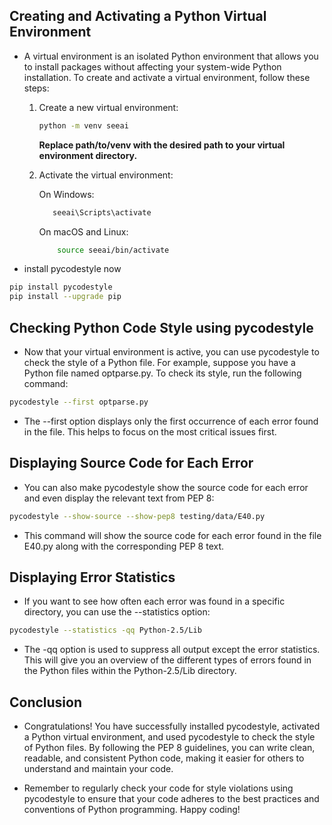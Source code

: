 
## Creating and Activating a Python Virtual Environment

- A virtual environment is an isolated Python environment that allows you to install packages without affecting your system-wide Python installation. To create and activate a virtual environment, follow these steps:

    1. Create a new virtual environment:

        ```sh
        python -m venv seeai
        ```          


        **Replace path/to/venv with the desired path to your virtual environment directory.**
    2. Activate the virtual environment:
        
        On Windows:
        ```sh
           seeai\Scripts\activate
        ```

        On macOS and Linux:


        ```sh
            source seeai/bin/activate
        ```
 - install pycodestyle now       
```sh
pip install pycodestyle
pip install --upgrade pip

```

## Checking Python Code Style using pycodestyle

- Now that your virtual environment is active, you can use pycodestyle to check the style of a Python file. For example, suppose you have a Python file named optparse.py. To check its style, run the following command:

```sh
pycodestyle --first optparse.py
```

- The --first option displays only the first occurrence of each error found in the file. This helps to focus on the most critical issues first.
## Displaying Source Code for Each Error

- You can also make pycodestyle show the source code for each error and even display the relevant text from PEP 8:


```sh
pycodestyle --show-source --show-pep8 testing/data/E40.py
```

- This command will show the source code for each error found in the file E40.py along with the corresponding PEP 8 text.
## Displaying Error Statistics

- If you want to see how often each error was found in a specific directory, you can use the --statistics option:

```sh
pycodestyle --statistics -qq Python-2.5/Lib
```


- The -qq option is used to suppress all output except the error statistics. This will give you an overview of the different types of errors found in the Python files within the Python-2.5/Lib directory.
## Conclusion

- Congratulations! You have successfully installed pycodestyle, activated a Python virtual environment, and used pycodestyle to check the style of Python files. By following the PEP 8 guidelines, you can write clean, readable, and consistent Python code, making it easier for others to understand and maintain your code.

- Remember to regularly check your code for style violations using pycodestyle to ensure that your code adheres to the best practices and conventions of Python programming. Happy coding!

